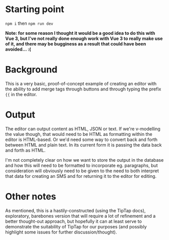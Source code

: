 # Starting point

`npm i` then `npm run dev`

**Note: for some reason I thought it would be a good idea to do this with Vue 3, but I've not really done enough work with Vue 3 to really make use of it, and there may be bugginess as a result that could have been avoided... :(**

# Background

This is a very basic, proof-of-concept example of creating an editor with the ability to add merge tags through buttons and through typing the prefix `{{` in the editor. 

# Output

The editor can output content as HTML, JSON or text. If we're v-modelling the value though, that would need to be HTML as formatting within the editor is HTML-based. Or we'd need some way to convert back and forth between HTML and plain text. In its current form it is passing the data back and forth as HTML.

I'm not completely clear on how we want to store the output in the database and how this will need to be formatted to incorporate eg. paragraphs, but consideration will obviously need to be given to the need to both interpret that data for creating an SMS and for returning it to the editor for editing.

# Other notes

As mentioned, this is a hastily-constructed (using the TipTap docs), exploratory, barebones version that will require a lot of refinement and a better thought-out approach, but hopefully it can at least serve to demonstrate the suitability of TipTap for our purposes (and possibly highlight some issues for further discussion/thought). 
